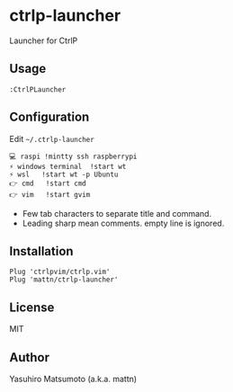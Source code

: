 # ctrlp-launcher

Launcher for CtrlP

## Usage

```
:CtrlPLauncher
```

## Configuration

Edit `~/.ctrlp-launcher`

```
💻 raspi	!mintty ssh raspberrypi
⚡ windows terminal	!start wt
⚡ wsl	!start wt -p Ubuntu
👉 cmd	!start cmd
👉 vim	!start gvim
```

* Few tab characters to separate title and command.
* Leading sharp mean comments. empty line is ignored.

## Installation

```
Plug 'ctrlpvim/ctrlp.vim'
Plug 'mattn/ctrlp-launcher'
```

## License

MIT

## Author

Yasuhiro Matsumoto (a.k.a. mattn)
